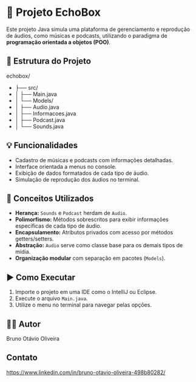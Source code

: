 # 🎵 Projeto EchoBox

Este projeto Java simula uma plataforma de gerenciamento e reprodução de áudios, como músicas e podcasts, utilizando o paradigma de **programação orientada a objetos (POO)**.

## 📁 Estrutura do Projeto

echobox/
- ├── src/
- │ ├── Main.java
- │ └── Models/
- │ ├── Audio.java
- │ ├── Informacoes.java
- │ ├── Podcast.java
- │ └── Sounds.java


## 💡 Funcionalidades

- Cadastro de músicas e podcasts com informações detalhadas.
- Interface orientada a menus no console.
- Exibição de dados formatados de cada tipo de áudio.
- Simulação de reprodução dos áudios no terminal.

## 🧠 Conceitos Utilizados

- **Herança:** `Sounds` e `Podcast` herdam de `Audio`.
- **Polimorfismo:** Métodos sobrescritos para exibir informações específicas de cada tipo de áudio.
- **Encapsulamento:** Atributos privados com acesso por métodos getters/setters.
- **Abstração:** `Audio` serve como classe base para os demais tipos de mídia.
- **Organização modular** com separação em pacotes (`Models`).

## ▶️ Como Executar

1. Importe o projeto em uma IDE como o IntelliJ ou Eclipse.
2. Execute o arquivo `Main.java`.
3. Utilize o menu no terminal para navegar pelas opções.

## 👨‍💻 Autor

Bruno Otávio Oliveira

## Contato

https://www.linkedin.com/in/bruno-otavio-oliveira-498b80282/
